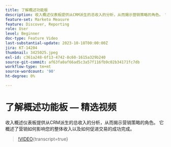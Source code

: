 ```yaml
---
title: 了解概述功能板
description: 收入概述仪表板提供从CRM派生的总收入的分析，从而揭示营销策略的角色。 它概述了营销如何影响您的整体收入以及如何促进交易的成功完成。
feature-set: Marketo Measure
feature: Discover, Reporting
role: User
level: Beginner
doc-type: Feature Video
last-substantial-update: 2023-10-18T00:00:00Z
jira: KT-14204
thumbnail: 3425025.jpeg
exl-id: c361a248-6f13-4742-8c60-1615a329b240
source-git-commit: af63fa0af66ad5c3a57f116fb9c02b34171fc7db
workflow-type: tm+mt
source-wordcount: '90'
ht-degree: 0%

---
```


# 了解概述功能板 — 精选视频

收入概述仪表板提供从CRM派生的总收入的分析，从而揭示营销策略的角色。 它概述了营销如何影响您的整体收入以及如何促进交易的成功完成。

>[!VIDEO](https://video.tv.adobe.com/v/3425025/?learn=on){transcript=true}
